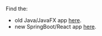 Find the:<br>
- old Java/JavaFX app <a href="https://github.com/thomiir/NeighbourLink/tree/old-version">here</a>.<br>
- new SpringBoot/React app <a href="https://github.com/thomiir/NeighbourLink/tree/old-version">here</a>.

